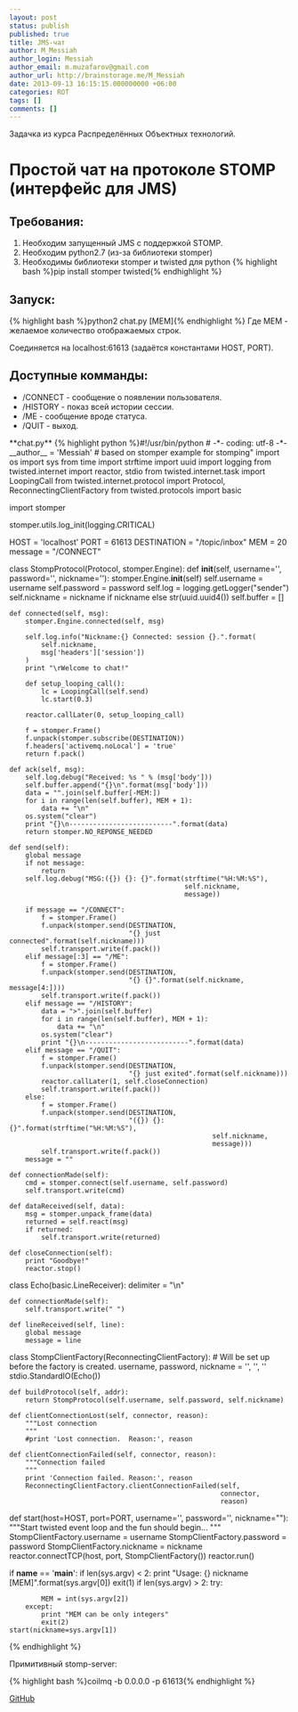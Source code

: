 ```yaml
---
layout: post
status: publish
published: true
title: JMS-чат
author: M_Messiah
author_login: Messiah
author_email: m.muzafarov@gmail.com
author_url: http://brainstorage.me/M_Messiah
date: 2013-09-13 16:15:15.000000000 +06:00
categories: ROT
tags: []
comments: []
---
```

Задачка из курса Распределённых Объектных технологий.
# Простой чат на протоколе STOMP (интерфейс для JMS) #
## Требования: ##
<ol>
	<li>Необходим запущенный JMS с поддержкой STOMP.</li>
	<li>Необходим python2.7 (из-за библиотеки stomper)</li>
	<li>Необходимы библиотеки stomper и twisted для python
{% highlight bash %}pip install stomper twisted{% endhighlight %}
</li>
</ol>

<!--more-->
## Запуск: ##
{% highlight bash %}python2 chat.py <Nickname> [MEM]{% endhighlight %}
Где MEM - желаемое количество отображаемых строк.

Соединяется на localhost:61613 (задаётся константами HOST, PORT).
## Доступные комманды: ##
<ul>
	<li>/CONNECT - сообщение о появлении пользователя.</li>
	<li>/HISTORY - показ всей истории сессии.</li>
	<li>/ME <status> - сообщение вроде статуса.</li>
	<li>/QUIT - выход.</li>
</ul>
**chat.py**
{% highlight python %}#!/usr/bin/python
# -*- coding: utf-8 -*-
__author__ = 'Messiah'
# based on stomper example for stomping"
import os
import sys
from time import strftime
import uuid
import logging
from twisted.internet import reactor, stdio
from twisted.internet.task import LoopingCall
from twisted.internet.protocol import Protocol, ReconnectingClientFactory
from twisted.protocols import basic

import stomper

stomper.utils.log_init(logging.CRITICAL)

HOST = 'localhost'
PORT = 61613
DESTINATION = "/topic/inbox"
MEM = 20
message = "/CONNECT"

class StompProtocol(Protocol, stomper.Engine):
    def __init__(self, username='', password='', nickname=''):
        stomper.Engine.__init__(self)
        self.username = username
        self.password = password
        self.log = logging.getLogger("sender")
        self.nickname = nickname if nickname else str(uuid.uuid4())
        self.buffer = []

    def connected(self, msg):
        stomper.Engine.connected(self, msg)

        self.log.info("Nickname:{} Connected: session {}.".format(
            self.nickname,
            msg['headers']['session'])
        )
        print "\rWelcome to chat!"

        def setup_looping_call():
            lc = LoopingCall(self.send)
            lc.start(0.3)

        reactor.callLater(0, setup_looping_call)

        f = stomper.Frame()
        f.unpack(stomper.subscribe(DESTINATION))
        f.headers['activemq.noLocal'] = 'true'
        return f.pack()

    def ack(self, msg):
        self.log.debug("Received: %s " % (msg['body']))
        self.buffer.append("{}\n".format(msg['body']))
        data = "".join(self.buffer[-MEM:])
        for i in range(len(self.buffer), MEM + 1):
            data += "\n"
        os.system("clear")
        print "{}\n--------------------------".format(data)
        return stomper.NO_REPONSE_NEEDED

    def send(self):
        global message
        if not message:
            return
        self.log.debug("MSG:({}) {}: {}".format(strftime("%H:%M:%S"),
                                                self.nickname,
                                                message))

        if message == "/CONNECT":
            f = stomper.Frame()
            f.unpack(stomper.send(DESTINATION,
                                  "{} just connected".format(self.nickname)))
            self.transport.write(f.pack())
        elif message[:3] == "/ME":
            f = stomper.Frame()
            f.unpack(stomper.send(DESTINATION,
                                  "{} {}".format(self.nickname, message[4:])))
            self.transport.write(f.pack())
        elif message == "/HISTORY":
            data = ">".join(self.buffer)
            for i in range(len(self.buffer), MEM + 1):
                data += "\n"
            os.system("clear")
            print "{}\n--------------------------".format(data)
        elif message == "/QUIT":
            f = stomper.Frame()
            f.unpack(stomper.send(DESTINATION,
                                  "{} just exited".format(self.nickname)))
            reactor.callLater(1, self.closeConnection)
            self.transport.write(f.pack())
        else:
            f = stomper.Frame()
            f.unpack(stomper.send(DESTINATION,
                                  "({}) {}: {}".format(strftime("%H:%M:%S"),
                                                       self.nickname,
                                                       message)))
            self.transport.write(f.pack())
        message = ""

    def connectionMade(self):
        cmd = stomper.connect(self.username, self.password)
        self.transport.write(cmd)

    def dataReceived(self, data):
        msg = stomper.unpack_frame(data)
        returned = self.react(msg)
        if returned:
            self.transport.write(returned)

    def closeConnection(self):
        print "Goodbye!"
        reactor.stop()

class Echo(basic.LineReceiver):
    delimiter = "\n"

    def connectionMade(self):
        self.transport.write(" ")

    def lineReceived(self, line):
        global message
        message = line

class StompClientFactory(ReconnectingClientFactory):
    # Will be set up before the factory is created.
    username, password, nickname = '', '', ''
    stdio.StandardIO(Echo())

    def buildProtocol(self, addr):
        return StompProtocol(self.username, self.password, self.nickname)

    def clientConnectionLost(self, connector, reason):
        """Lost connection
        """
        #print 'Lost connection.  Reason:', reason

    def clientConnectionFailed(self, connector, reason):
        """Connection failed
        """
        print 'Connection failed. Reason:', reason
        ReconnectingClientFactory.clientConnectionFailed(self,
                                                         connector,
                                                         reason)

def start(host=HOST, port=PORT, username='', password='', nickname=""):
    """Start twisted event loop and the fun should begin...
    """
    StompClientFactory.username = username
    StompClientFactory.password = password
    StompClientFactory.nickname = nickname
    reactor.connectTCP(host, port, StompClientFactory())
    reactor.run()

if __name__ == '__main__':
    if len(sys.argv) < 2:
        print "Usage: {} nickname [MEM]".format(sys.argv[0])
        exit(1)
    if len(sys.argv) > 2:
        try:

            MEM = int(sys.argv[2])
        except:
            print "MEM can be only integers"
            exit(2)
    start(nickname=sys.argv[1])
{% endhighlight %}

Примитивный stomp-server:

{% highlight bash %}coilmq -b 0.0.0.0 -p 61613{% endhighlight %}

[GitHub](https://github.com/m-muzafarov/ROT/tree/master/Task5)